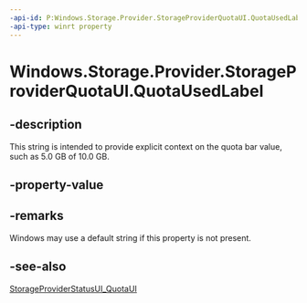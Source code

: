 ```yaml
---
-api-id: P:Windows.Storage.Provider.StorageProviderQuotaUI.QuotaUsedLabel
-api-type: winrt property
---
```


# Windows.Storage.Provider.StorageProviderQuotaUI.QuotaUsedLabel

<!--
public string QuotaUsedLabel { get; set; }
-->

## -description

This string is intended to provide explicit context on the quota bar value, such as 5.0 GB of 10.0 GB.

## -property-value

## -remarks

Windows may use a default string if this property is not present.

## -see-also

[StorageProviderStatusUI_QuotaUI](storageproviderstatusui_quotaui.md)
